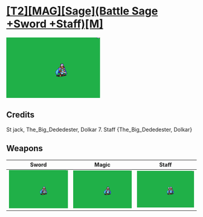 # [\[T2\]\[MAG\]\[Sage\]\(Battle Sage +Sword +Staff\)\[M\]](./%5BT2%5D%5BMAG%5D%5BSage%5D(Battle%20Sage%20+Sword%20+Staff)%5BM%5D)

<img src="./1.%20Sword/Sword_000.png" alt="[T2][MAG][Sage](Battle Sage +Sword +Staff)[M] standing" />

## Credits

St jack, The_Big_Dededester, Dolkar
7. Staff {The_Big_Dededester, Dolkar}

## Weapons


|Sword |Magic |Staff |
|  :---: | :---: | :---: |
| <img alt="Sword animation" src="./1.%20Sword/Sword.gif" /> | <img alt="Magic animation" src="./6.%20Magic/Magic.gif" /> | <img alt="Staff animation" src="./7.%20Staff/Staff.gif" /> |
